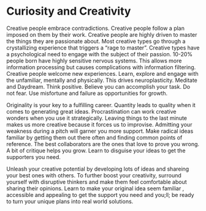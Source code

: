 # Curiosity and Creativity

Creative people embrace contradictions.
Creative people follow a plan imposed on them by their work.
Creative people are highly driven to master the things they are passionate about.
Most creative types go through a crystallizing experience that triggers a “rage to master”.
Creative types have a psychological need to engage with the subject of their passion.
10-20% people born have highly sensitive nervous systems. This allows more information processing but causes complications with information filtering.
Creative people welcome new experiences.
Learn, explore and engage with the unfamiliar, mentally and physically. This drives neuroplasticity.
Meditate and Daydream.
Think positive. Believe you can accomplish your task.
Do not fear. Use misfortune and failure as opportunities for growth.

Originality is your key to a fulfilling career.
Quantity leads to quality when it comes to generating great ideas.
Procrastination can work creative wonders when you use it strategically. Leaving things to the last minute makes us more creative because it forces us to improvise.
Admitting your weakness during a pitch will garner you more support.
Make radical ideas familiar by getting them out there often and finding common points of reference.
The best collaborators are the ones that love to prove you wrong. A bit of critique helps you grow.
Learn to disguise your ideas to get the supporters you need. 

Unleash your creative potential by developing lots of ideas and shareing your best ones with others. To further boost your creativity, surround yourself with disruptive thinkers and make them feel comfortable about sharing their opinions. Learn to make your original idea seem familiar , accessible and appealing to get the support you need and you;ll; be ready to turn your unique plans into real world solutions.
